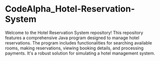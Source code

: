 # CodeAlpha_Hotel-Reservation-System
Welcome to the Hotel Reservation System repository! This repository features a comprehensive Java program designed to manage hotel reservations. The program includes functionalities for searching available rooms, making reservations, viewing booking details, and processing payments. It's a robust solution for simulating a hotel management system.
